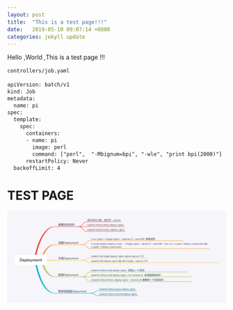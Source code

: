 ```yaml
---
layout: post
title:  "This is a test page!!!"
date:   2019-05-10 09:07:14 +0800
categories: jekyll update
---
```

Hello ,World ,This is a test page !!!

```
controllers/job.yaml 

apiVersion: batch/v1
kind: Job
metadata:
  name: pi
spec:
  template:
    spec:
      containers:
      - name: pi
        image: perl
        command: ["perl",  "-Mbignum=bpi", "-wle", "print bpi(2000)"]
      restartPolicy: Never
  backoffLimit: 4
```

# TEST PAGE


![Deployment](_images/Deployment.png)

